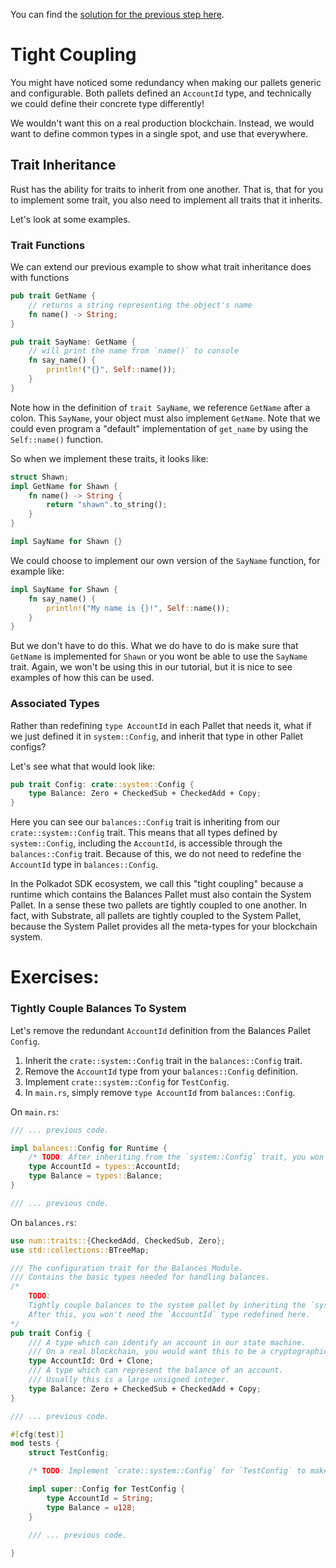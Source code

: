You can find the [solution for the previous step here](https://gist.github.com/nomadbitcoin/0c6e73f0bdd65cac4eea182985930d7a).

# Tight Coupling

You might have noticed some redundancy when making our pallets generic and configurable. Both pallets defined an `AccountId` type, and technically we could define their concrete type differently!

We wouldn't want this on a real production blockchain. Instead, we would want to define common types in a single spot, and use that everywhere.

## Trait Inheritance

Rust has the ability for traits to inherit from one another. That is, that for you to implement some trait, you also need to implement all traits that it inherits.

Let's look at some examples.

### Trait Functions

We can extend our previous example to show what trait inheritance does with functions

```rust
pub trait GetName {
	// returns a string representing the object's name
	fn name() -> String;
}

pub trait SayName: GetName {
	// will print the name from `name()` to console
	fn say_name() {
		println!("{}", Self::name());
	}
}
```

Note how in the definition of `trait SayName`, we reference `GetName` after a colon. This `SayName`, your object must also implement `GetName`. Note that we could even program a "default" implementation of `get_name` by using the `Self::name()` function.

So when we implement these traits, it looks like:

```rust
struct Shawn;
impl GetName for Shawn {
	fn name() -> String {
		return "shawn".to_string();
	}
}

impl SayName for Shawn {}
```

We could choose to implement our own version of the `SayName` function, for example like:

```rust
impl SayName for Shawn {
	fn say_name() {
		println!("My name is {}!", Self::name());
	}
}
```

But we don't have to do this. What we do have to do is make sure that `GetName` is implemented for `Shawn` or you wont be able to use the `SayName` trait. Again, we won't be using this in our tutorial, but it is nice to see examples of how this can be used.

### Associated Types

Rather than redefining `type AccountId` in each Pallet that needs it, what if we just defined it in `system::Config`, and inherit that type in other Pallet configs?

Let's see what that would look like:

```rust
pub trait Config: crate::system::Config {
	type Balance: Zero + CheckedSub + CheckedAdd + Copy;
}
```

Here you can see our `balances::Config` trait is inheriting from our `crate::system::Config` trait. This means that all types defined by `system::Config`, including the `AccountId`, is accessible through the `balances::Config` trait. Because of this, we do not need to redefine the `AccountId` type in `balances::Config`.

In the Polkadot SDK ecosystem, we call this "tight coupling" because a runtime which contains the Balances Pallet must also contain the System Pallet. In a sense these two pallets are tightly coupled to one another. In fact, with Substrate, all pallets are tightly coupled to the System Pallet, because the System Pallet provides all the meta-types for your blockchain system.

# Exercises:

### Tightly Couple Balances To System

Let's remove the redundant `AccountId` definition from the Balances Pallet `Config`.

1. Inherit the `crate::system::Config` trait in the `balances::Config` trait.
2. Remove the `AccountId` type from your `balances::Config` definition.
3. Implement `crate::system::Config` for `TestConfig`.
4. In `main.rs`, simply remove `type AccountId` from `balances::Config`.

On `main.rs`:

```rust
/// ... previous code.

impl balances::Config for Runtime {
	/* TODO: After inheriting from the `system::Config` trait, you won't need `AccountId` here. */
	type AccountId = types::AccountId;
	type Balance = types::Balance;
}

/// ... previous code.
```

On `balances.rs`:

```rust
use num::traits::{CheckedAdd, CheckedSub, Zero};
use std::collections::BTreeMap;

/// The configuration trait for the Balances Module.
/// Contains the basic types needed for handling balances.
/*
	TODO:
	Tightly couple balances to the system pallet by inheriting the `system::Config` trait.
	After this, you won't need the `AccountId` type redefined here.
*/
pub trait Config {
	/// A type which can identify an account in our state machine.
	/// On a real blockchain, you would want this to be a cryptographic public key.
	type AccountId: Ord + Clone;
	/// A type which can represent the balance of an account.
	/// Usually this is a large unsigned integer.
	type Balance: Zero + CheckedSub + CheckedAdd + Copy;
}

/// ... previous code.

#[cfg(test)]
mod tests {
	struct TestConfig;

	/* TODO: Implement `crate::system::Config` for `TestConfig` to make your tests work again. */

	impl super::Config for TestConfig {
		type AccountId = String;
		type Balance = u128;
	}

	/// ... previous code.
    
}
```